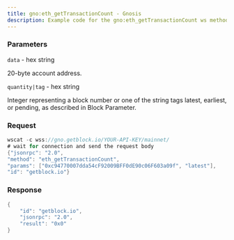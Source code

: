 ```yaml
---
title: gno:eth_getTransactionCount - Gnosis
description: Example code for the gno:eth_getTransactionCount ws method. Сomplete guide on how to use gno:eth_getTransactionCount ws in GetBlock.io Web3 documentation.
---
```


### Parameters


`data` - hex string

20-byte account address.

`quantity|tag` - hex string

Integer representing a block number or one of the string tags latest,
earliest, or pending, as described in Block Parameter.

### Request

``` java
wscat -c wss://gno.getblock.io/YOUR-API-KEY/mainnet/ 
# wait for connection and send the request body 
{"jsonrpc": "2.0",
"method": "eth_getTransactionCount",
"params": ["0xc94770007dda54cF92009BFF0dE90c06F603a09f", "latest"],
"id": "getblock.io"}
```

###  Response

``` java
{
    "id": "getblock.io",
    "jsonrpc": "2.0",
    "result": "0x0"
}
```

